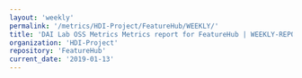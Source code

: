 ```yaml
---
layout: 'weekly'
permalink: '/metrics/HDI-Project/FeatureHub/WEEKLY/'
title: 'DAI Lab OSS Metrics Metrics report for FeatureHub | WEEKLY-REPORT-2019-01-13'
organization: 'HDI-Project'
repository: 'FeatureHub'
current_date: '2019-01-13'
---
```

